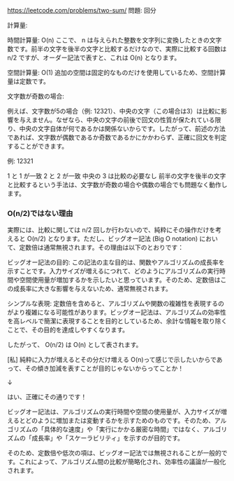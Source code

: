 https://leetcode.com/problems/two-sum/
問題:
回分

計算量:

時間計算量: O(n) 
ここで、
n は与えられた整数を文字列に変換したときの文字数です。前半の文字を後半の文字と比較するだけなので、実際に比較する回数は n/2 ですが、オーダー記法で表すと、これは O(n) となります。

空間計算量: O(1) 
追加の空間は固定的なものだけを使用しているため、空間計算量は定数です。

文字数が奇数の場合:

例えば、文字数が5の場合（例: 12321）、中央の文字（この場合は3）は比較に影響を与えません。なぜなら、中央の文字の前後で回文の性質が保たれている限り、中央の文字自体が何であるかは関係ないからです。したがって、前述の方法であれば、文字数が偶数であるか奇数であるかにかかわらず、正確に回文を判定することができます。

例: 12321

1 と 1 が一致
2 と 2 が一致
中央の 3 は比較の必要なし
前半の文字を後半の文字と比較するという手法は、文字数が奇数の場合や偶数の場合でも問題なく動作します。


### O(n/2)ではない理由
実際には、比較に関しては n/2 回しか行わないので、純粋にその操作だけを考えると O(n/2) となります。ただし、ビッグオー記法 (Big O notation) において、定数倍は通常無視されます。その理由は以下のとおりです：

ビッグオー記法の目的: この記法の主な目的は、関数やアルゴリズムの成長率を示すことです。入力サイズが増えるにつれて、どのようにアルゴリズムの実行時間や空間使用量が増加するかを示したいと思っています。そのため、定数倍はこの成長率に大きな影響を与えないため、通常無視されます。

シンプルな表現: 定数倍を含めると、アルゴリズムや関数の複雑性を表現するのがより複雑になる可能性があります。ビッグオー記法は、アルゴリズムの効率性を高レベルで簡潔に表現することを目的としているため、余計な情報を取り除くことで、その目的を達成しやすくなります。

したがって、 O(n/2) は O(n) として表されます。

[私]
純粋に入力が増えるとその分だけ増える O(n)って感じで示したいからであって、その傾き加減を表すことが目的じゃないからってことか！

↓

はい、正確にその通りです！

ビッグオー記法は、アルゴリズムの実行時間や空間の使用量が、入力サイズが増えるとどのように増加または変動するかを示すためのものです。そのため、アルゴリズムの「具体的な速度」や「実行にかかる厳密な時間」ではなく、アルゴリズムの「成長率」や「スケーラビリティ」を示すのが目的です。

そのため、定数倍や低次の項は、ビッグオー記法では無視されることが一般的です。これによって、アルゴリズム間の比較が簡略化され、効率性の議論が一般化されます。

